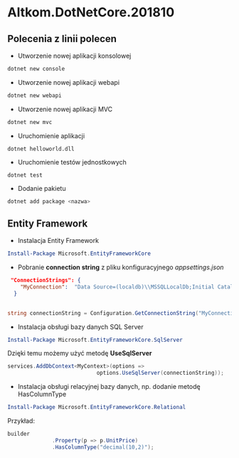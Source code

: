 # Altkom.DotNetCore.201810

## Polecenia z linii polecen

* Utworzenie nowej aplikacji konsolowej

~~~ bash
dotnet new console
~~~~

* Utworzenie nowej aplikacji webapi

~~~ bash
dotnet new webapi
~~~~

* Utworzenie nowej aplikacji MVC

~~~ bash
dotnet new mvc
~~~~



* Uruchomienie aplikacji

~~~
dotnet helloworld.dll
~~~


* Uruchomienie testów jednostkowych
~~~
dotnet test
~~~

* Dodanie pakietu 
~~~ bash
dotnet add package <nazwa>
~~~

## Entity Framework

* Instalacja Entity Framework


~~~ powershell
Install-Package Microsoft.EntityFrameworkCore
~~~



* Pobranie **connection string** z pliku konfiguracyjnego *appsettings.json*

~~~ json
 "ConnectionStrings": {
    "MyConnection":  "Data Source=(localdb)\\MSSQLLocalDb;Initial Catalog=MyDb;Integrated Security=true"
  }
  
  ~~~~
  
 ~~~ csharp
 string connectionString = Configuration.GetConnectionString("MyConnection");
 ~~~

* Instalacja obsługi bazy danych SQL Server
~~~ powershell
Install-Package Microsoft.EntityFrameworkCore.SqlServer
~~~

Dzięki temu możemy użyć metodę **UseSqlServer**
~~~ csharp
services.AddDbContext<MyContext>(options =>
                            options.UseSqlServer(connectionString));
~~~

* Instalacja obsługi relacyjnej bazy danych, np. dodanie metodę HasColumnType
~~~ powershell
Install-Package Microsoft.EntityFrameworkCore.Relational
~~~

Przykład:
~~~ csharp
builder
              .Property(p => p.UnitPrice)
              .HasColumnType("decimal(10,2)");
			  
~~~